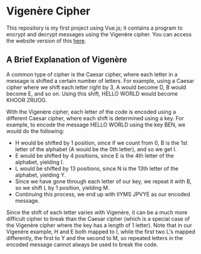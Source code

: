 Vigenère Cipher
===============

This repository is my first project using Vue.js; it contains a program to encrypt and decrypt messages using the Vigenère cipher. You can access the website version of this [here](https://bensta.epizy.com/vigenere).

A Brief Explanation of Vigenère
-------------------------------

A common type of cipher is the Caesar cipher, where each letter in a message is shifted a certain number of letters. For example, using a Caesar cipher where we shift each letter right by 3, A would become D, B would become E, and so on. Using this shift, HELLO WORLD would become KHOOR ZRUOG.

With the Vigenère cipher, each letter of the code is encoded using a different Caesar cipher, where each shift is determined using a key. For example, to encode the message HELLO WORLD using the key BEN, we would do the following:

- H would be shifted by 1 position, since if we count from 0, B is the 1st letter of the alphabet (A would be the 0th letter), and so we get I.
- E would be shifted by 4 positions, since E is the 4th letter of the alphabet, yielding I.
- L would be shifted by 13 positions, since N is the 13th letter of the alphabet, yielding Y.
- Since we have gone through each letter of our key, we repeat it with B, so we shift L by 1 position, yielding M.
- Continuing this process, we end up with IIYMS JPVYE as our encoded message.

Since the shift of each letter varies with Vigenère, it can be a much more difficult cipher to break than the Caesar cipher (which is a special case of the Vigenère cipher where the key has a length of 1 letter). Note that in our Vigenère example, H and E both mapped to I, while the first two L's mapped differently, the first to Y and the second to M, so repeated letters in the encoded message cannot always be used to break the code.
